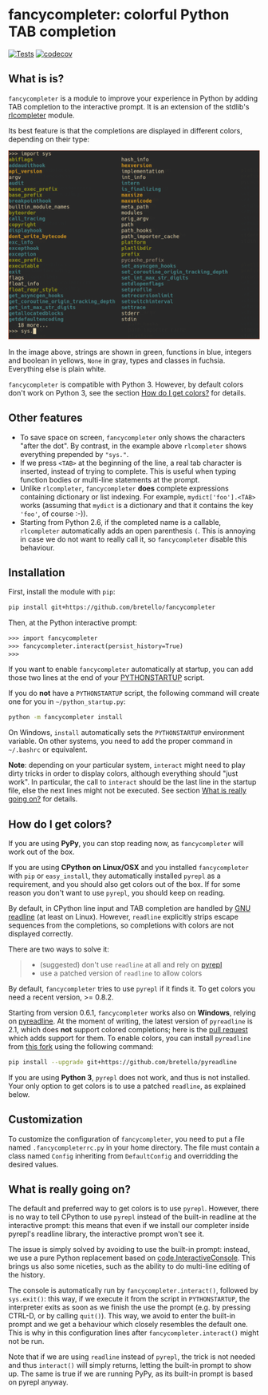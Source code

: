 # fancycompleter: colorful Python TAB completion

[![Tests](https://github.com/bretello/fancycompleter/actions/workflows/tests.yaml/badge.svg)](https://github.com/bretello/fancycompleter/actions/workflows/tests.yaml)
[![codecov](https://codecov.io/gh/bretello/fancycompleter/graph/badge.svg?token=M70VF5GAP8)](https://codecov.io/gh/bretello/fancycompleter)

## What is is?

`fancycompleter` is a module to improve your experience in Python by
adding TAB completion to the interactive prompt. It is an extension of
the stdlib's [rlcompleter](http://docs.python.org/library/rlcompleter.html) module.

Its best feature is that the completions are displayed in different
colors, depending on their type:

![image](/screenshot.png)

In the image above, strings are shown in green, functions in blue,
integers and boolean in yellows, `None` in gray, types and classes in
fuchsia. Everything else is plain white.

`fancycompleter` is compatible with Python 3. However, by default colors
don't work on Python 3, see the section [How do I get
colors?](#how-do-i-get-colors) for details.

## Other features

- To save space on screen, `fancycompleter` only shows the characters
  "after the dot". By contrast, in the example above `rlcompleter`
  shows everything prepended by `"sys."`.
- If we press `<TAB>` at the beginning of the line, a real tab
  character is inserted, instead of trying to complete. This is useful
  when typing function bodies or multi-line statements at the prompt.
- Unlike `rlcompleter`, `fancycompleter` **does** complete expressions
  containing dictionary or list indexing. For example,
  `mydict['foo'].<TAB>` works (assuming that `mydict` is a dictionary
  and that it contains the key `'foo'`, of course :-)).
- Starting from Python 2.6, if the completed name is a callable,
  `rlcompleter` automatically adds an open parenthesis `(`. This is
  annoying in case we do not want to really call it, so
  `fancycompleter` disable this behaviour.

## Installation

First, install the module with `pip`:

```bash
pip install git+https://github.com/bretello/fancycompleter
```

Then, at the Python interactive prompt:

```console
>>> import fancycompleter
>>> fancycompleter.interact(persist_history=True)
>>>
```

If you want to enable `fancycompleter` automatically at startup, you can
add those two lines at the end of your
[PYTHONSTARTUP](http://docs.python.org/using/cmdline.html#envvar-PYTHONSTARTUP)
script.

If you do **not** have a `PYTHONSTARTUP` script, the
following command will create one for you in `~/python_startup.py`:

```bash
python -m fancycompleter install
```

On Windows, `install` automatically sets the `PYTHONSTARTUP` environment
variable. On other systems, you need to add the proper command in
`~/.bashrc` or equivalent.

**Note**: depending on your particular system, `interact` might need to
play dirty tricks in order to display colors, although everything should
"just work". In particular, the call to `interact` should be the last
line in the startup file, else the next lines might not be executed. See
section [What is really going on?](#what-is-really-going-on) for
details.

## How do I get colors?

If you are using **PyPy**, you can stop reading now, as `fancycompleter`
will work out of the box.

If you are using **CPython on Linux/OSX** and you installed
`fancycompleter` with `pip` or `easy_install`, they automatically
installed `pyrepl` as a requirement, and you should also get colors out
of the box. If for some reason you don't want to use `pyrepl`, you
should keep on reading.

By default, in CPython line input and TAB completion are handled by [GNU
readline](http://tiswww.case.edu/php/chet/readline/rltop.html) (at least
on Linux). However, `readline` explicitly strips escape sequences from
the completions, so completions with colors are not displayed correctly.

There are two ways to solve it:

> - (suggested) don't use `readline` at all and rely on
>   [pyrepl](http://codespeak.net/pyrepl/)
> - use a patched version of `readline` to allow colors

By default, `fancycompleter` tries to use `pyrepl` if it finds it. To
get colors you need a recent version, >= 0.8.2.

Starting from version 0.6.1, `fancycompleter` works also on **Windows**,
relying on [pyreadline](https://pypi.python.org/pypi/pyreadline). At the
moment of writing, the latest version of `pyreadline` is 2.1, which does
**not** support colored completions; here is the [pull
request](https://github.com/pyreadline/pyreadline/pull/48) which adds
support for them. To enable colors, you can install `pyreadline` from
[this fork](https://github.com/antocuni/pyreadline) using the following
command:

```bash
pip install --upgrade git+https://github.com/bretello/pyreadline
```

If you are using **Python 3**, `pyrepl` does not work, and thus is not
installed. Your only option to get colors is to use a patched
`readline`, as explained below.

## Customization

To customize the configuration of `fancycompleter`, you need to put a file
named `.fancycompleterrc.py` in your home directory. The file must
contain a class named `Config` inheriting from `DefaultConfig` and
overridding the desired values.

## What is really going on?

The default and preferred way to get colors is to use `pyrepl`. However,
there is no way to tell CPython to use `pyrepl` instead of the built-in
readline at the interactive prompt: this means that even if we install
our completer inside pyrepl's readline library, the interactive prompt
won't see it.

The issue is simply solved by avoiding to use the built-in prompt:
instead, we use a pure Python replacement based on
[code.InteractiveConsole](http://docs.python.org/library/code.html#code.InteractiveConsole).
This brings us also some niceties, such as the ability to do multi-line
editing of the history.

The console is automatically run by `fancycompleter.interact()`,
followed by `sys.exit()`: this way, if we execute it from the script in
`PYTHONSTARTUP`, the interpreter exits as soon as we finish the use the
prompt (e.g. by pressing CTRL-D, or by calling `quit()`). This way, we
avoid to enter the built-in prompt and we get a behaviour which closely
resembles the default one. This is why in this configuration lines after
`fancycompleter.interact()` might not be run.

Note that if we are using `readline` instead of `pyrepl`, the trick is
not needed and thus `interact()` will simply returns, letting the
built-in prompt to show up. The same is true if we are running PyPy, as
its built-in prompt is based on pyrepl anyway.
